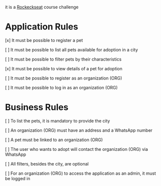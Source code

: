 it is a [Rockeckseat](https://rocketseat.com.br/) course challenge

# Application Rules

[x] It must be possible to register a pet

[ ] It must be possible to list all pets available for adoption in a city

[ ] It must be possible to filter pets by their characteristics

[x] It must be possible to view details of a pet for adoption

[ ] It must be possible to register as an organization (ORG)

[ ] It must be possible to log in as an organization (ORG)

# Business Rules

[ ] To list the pets, it is mandatory to provide the city

[ ] An organization (ORG) must have an address and a WhatsApp number

[ ] A pet must be linked to an organization (ORG)

[ ] The user who wants to adopt will contact the organization (ORG) via WhatsApp

[ ] All filters, besides the city, are optional

[ ] For an organization (ORG) to access the application as an admin, it must be logged in
